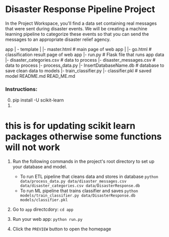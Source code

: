 # Disaster Response Pipeline Project

In the Project Workspace, you'll find a data set containing real messages that were sent during disaster events. We will be creating a machine learning pipeline to categorize these events so that you can send the messages to an appropriate disaster relief agency.




app
| - template
| |- master.html # main page of web app
| |- go.html # classification result page of web app
|- run.py # Flask file that runs app
data
|- disaster_categories.csv # data to process
|- disaster_messages.csv # data to process
|- process_data.py
|- InsertDatabaseName.db # database to save clean data to
models
|- train_classifier.py
|- classifier.pkl # saved model
README.md
READ_ME.md



### Instructions:


0. pip install -U scikit-learn
1. 
# this is for updating scikit learn packages otherwise some functions will not work

1. Run the following commands in the project's root directory to set up your database and model.

    - To run ETL pipeline that cleans data and stores in database
        `python data/process_data.py data/disaster_messages.csv data/disaster_categories.csv data/DisasterResponse.db`
    - To run ML pipeline that trains classifier and saves
        `python models/train_classifier.py data/DisasterResponse.db models/classifier.pkl`

2. Go to `app` directcdory: `cd app`

3. Run your web app: `python run.py`

4. Click the `PREVIEW` button to open the homepage
